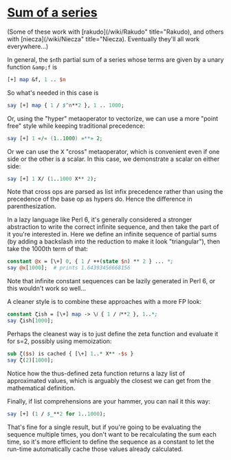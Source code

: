 [1]: http://rosettacode.org/wiki/Sum_of_a_series

# [Sum of a series][1]

(Some of these work with [rakudo](/wiki/Rakudo" title="Rakudo), and others with [niecza](/wiki/Niecza" title="Niecza). Eventually they'll all work everywhere...)



In general, the `$n`th partial sum of a series whose terms are given by a unary function `&amp;f` is

```perl
[+] map &f, 1 .. $n
```


So what's needed in this case is

```perl
say [+] map { 1 / $^n**2 }, 1 .. 1000;
```


Or, using the "hyper" metaoperator to vectorize, we can use a more "point free" style while keeping traditional precedence:

```perl
say [+] 1 «/« (1..1000) »**» 2;
```


Or we can use the <tt>X</tt> "cross" metaoperator, which is convenient even if one side or the other is a scalar. In this case, we demonstrate a scalar on either side:

```perl
say [+] 1 X/ (1..1000 X** 2);
```


Note that cross ops are parsed as list infix precedence rather than using the precedence of the base op as hypers do. Hence the difference in parenthesization.



In a lazy language like Perl 6, it's generally considered a stronger abstraction to write the correct infinite sequence, and then take the part of it you're interested in.
Here we define an infinite sequence of partial sums (by adding a backslash into the reduction to make it look "triangular"), then take the 1000th term of that:

```perl
constant @x = [\+] 0, { 1 / ++(state $n) ** 2 } ... *;
say @x[1000];  # prints 1.64393456668156
```


Note that infinite constant sequences can be lazily generated in Perl 6, or this wouldn't work so well...



A cleaner style is to combine these approaches with a more FP look:

```perl
constant ζish = [\+] map -> \𝑖 { 1 / 𝑖**2 }, 1..*;
say ζish[1000];
```


Perhaps the cleanest way is to just define the zeta function and evaluate it for s=2, possibly using memoization:

```perl
sub ζ($s) is cached { [\+] 1..* X** -$s }
say ζ(2)[1000];
```


Notice how the thus-defined zeta function returns a lazy list of approximated values, which is arguably the closest we can get from the mathematical definition.



Finally, if list comprehensions are your hammer, you can nail it this way:

```perl
say [+] (1 / $_**2 for 1..1000);
```


That's fine for a single result, but if you're going to be evaluating the sequence multiple times, you don't want to be recalculating the sum each time, so it's more efficient to define the sequence as a constant to let the run-time automatically cache those values already calculated.